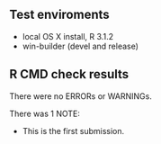 ## Test enviroments
* local OS X install, R 3.1.2
* win-builder (devel and release)


## R CMD check results
There were no ERRORs or WARNINGs.

There was 1 NOTE:

* This is the first submission.

